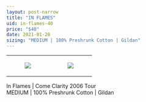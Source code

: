```yaml
---
layout: post-narrow
title: "IN FLAMES"
uid: in-flames-40
price: "$40"
date: 2021-01-28
sizing: "MEDIUM | 100% Preshrunk Cotton | Gildan"
---
```




<table style="width:100%;"><tr><td style="vertical-align:top;">
      <figure class="tmblr-full" data-orig-height="2048" data-orig-width="1365" data-orig-src="https://concertshirts.netlify.app/shirts/0376/0376-01.jpg"><img src="https://64.media.tumblr.com/4edfe432383e93c551821582ec1707f2/146cdf15ba87e141-8a/s540x810/dc4f96bb79bc10597d82a4dd98a3812ef458b796.jpg" data-orig-height="2048" data-orig-width="1365" data-orig-src="https://concertshirts.netlify.app/shirts/0376/0376-01.jpg"/></figure></td>
    <td style="vertical-align:top;">
      <figure class="tmblr-full" data-orig-height="2048" data-orig-width="1365" data-orig-src="https://concertshirts.netlify.app/shirts/0376/0376-02.jpg"><img src="https://64.media.tumblr.com/d425dcde1798f110e20eda684a64f3dc/146cdf15ba87e141-7c/s540x810/4c7f7e42936612f416f5028d3901f4b98ede0825.jpg" data-orig-height="2048" data-orig-width="1365" data-orig-src="https://concertshirts.netlify.app/shirts/0376/0376-02.jpg"/></figure></td>
  </tr></table><p>
  In Flames | Come Clarity 2006 Tour<br/>MEDIUM | 100% Preshrunk Cotton | Gildan
</p>
